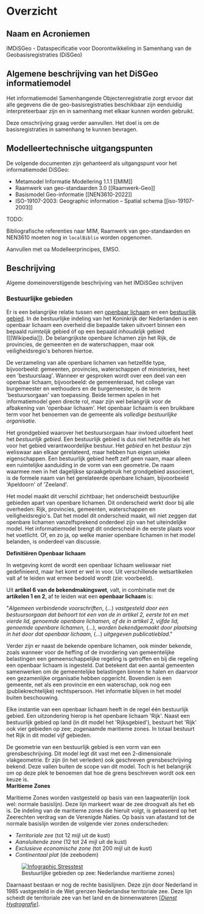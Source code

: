 # Overzicht

## Naam en Acroniemen

IMDiSGeo - Dataspecificatie voor Doorontwikkeling in Samenhang van de Geobasisregistraties (DiSGeo)

## Algemene beschrijving van het DiSGeo informatiemodel
Het informatiemodel Samenhangende Objectenregistratie  zorgt ervoor dat alle gegevens die de geo-basisregistraties beschikbaar zijn eenduidig interpreteerbaar zijn en in samenhang met elkaar kunnen worden gebruikt. 

<aside class="issue">Deze omschrijving graag verder aanvullen. Het doel is om de basisregistraties in samenhang te kunnen bevragen.</aside>

## Modelleertechnische uitgangspunten

De volgende documenten zijn gehanteerd als uitgangspunt voor het informatiemodel DiSGeo:

 - Metamodel Informatie Modellering 1.1.1 [[MIM]]
 - Raamwerk van geo-standaarden 3.0 [[Raamwerk-Geo]]
 - Basismodel Geo-informatie [[NEN3610-2022]]
 - ISO-19107-2003: Geographic information – Spatial schema [[iso-19107-2003]]

<aside class="issue">
TODO: 

Bibliografische referenties naar MIM, Raamwerk van geo-standaarden en NEN3610 moeten nog in `localBiblio` worden opgenomen.

Aanvullen met oa Modelleerprincipes, EMSO. 
</aside>

## Beschrijving

<aside class="issue">Algeme domeinoverstijgende beschrijving van het IMDiSGeo schrijven</aside>

### Bestuurlijke gebieden
Er is een belangrijke relatie tussen een [openbaar lichaam](https://geonovum.github.io/disgeo-im/#global_class_BestuurlijkeGebieden_OpenbaarLichaam) en een [bestuurlijk gebied](https://geonovum.github.io/disgeo-im/#global_class_BestuurlijkeGebieden_BestuurlijkGebied). In de bestuurlijke indeling van het Koninkrijk der Nederlanden is een openbaar lichaam een overheid die bepaalde taken uitvoert binnen een bepaald _ruimtelijk_ gebied óf op een bepaald _inhoudelijk_ gebied ([[Wikipedia]]). De belangrijkste openbare lichamen zijn het Rijk, de provincies, de gemeenten en de waterschappen, maar ook veiligheidsregio's behoren hiertoe.

De verzameling van alle openbare lichamen van hetzelfde type, bijvoorbeeld: gemeenten, provincies, waterschappen of ministeries, heet een 'bestuurslaag'. Wanneer er gesproken wordt over een deel van een openbaar lichaam, bijvoorbeeld: de gemeenteraad, het college van burgemeester en wethouders en de burgemeester, is de term 'bestuursorgaan' van toepassing. Beide termen spelen in het informatiemodel geen directe rol, maar zijn wel belangrijk voor de afbakening van 'openbaar lichaam'. Het openbaar lichaam is een bruikbare term voor het benoemen van de gemeente als _volledige bestuurlijke organisatie_.

Het grondgebied waarover het bestuursorgaan haar invloed uitoefent heet het *bestuurlijk gebied*. Een bestuurlijk gebied is dus niet hetzelfde als het voor het gebied verantwoordelijke bestuur. Het _gebied_ en het _bestuur_ zijn weliswaar aan elkaar gerelateerd, maar hebben hun eigen unieke eigenschappen. Een bestuurlijk gebied heeft zelf geen naam, maar alleen een ruimtelijke aanduiding in de vorm van een geometrie. De naam waarmee men in het dagelijkse spraakgebruik het grondgebied associeert, is de formele naam van het gerelateerde openbare lichaam, bijvoorbeeld 'Apeldoorn' of 'Zeeland'.

Het model maakt dit verschil zichtbaar; het onderscheidt bestuurlijke gebieden apart van openbare lichamen. Dit onderscheid werkt door bij alle overheden: Rijk, provincies, gemeenten, waterschappen en veiligheidsregio's. Dat het model dit onderscheid maakt, wil niet zeggen dat openbare lichamen vanzelfsprekend onderdeel zijn van het uiteindelijke model. Het informatiemodel brengt dit onderscheid in de eerste plaats voor het voetlicht. Of, en zo ja, op welke manier openbare lichamen in het model belanden, is onderdeel van discussie.

<aside class="example">
   <strong>Definitiëren Openbaar lichaam</strong>

   In wetgeving komt de wordt een openbaar lichaam weliswaar niet gedefinieerd, maar het komt er wel in voor. Uit verschillende wetsartikelen valt af te leiden wat ermee bedoeld wordt (zie: voorbeeld).

   Uit <strong>artikel 6 van de bekendmakingswet</strong>, valt, in combinatie met de <strong>artikelen 1 en 2</strong>, af te leiden wat een <strong>openbaar lichaam</strong> is:

   "<i>Algemeen verbindende voorschriften</i>, (...) <i>vastgesteld door een bestuursorgaan dat behoort tot een van de in artikel 2, eerste tot en met vierde lid, genoemde openbare lichamen, of de in artikel 2, vijfde lid, genoemde openbare lichamen,</i> (...), <i>worden bekendgemaakt door plaatsing in het door dat openbaar lichaam,</i> (...) <i>uitgegeven publicatieblad</i>."

   Verder zijn er naast de bekende openbare lichamen, ook minder bekende, zoals wanneer voor de heffing of de invordering van gemeentelijke belastingen een gemeenschappelijke regeling is getroffen en bij die regeling een openbaar lichaam is ingesteld. Dat betekent dat een aantal gemeenten samenwerken om de gemeentelijke belastingen binnen te halen en daarvoor een gezamenlijke organisatie hebben opgericht. Bovendien is een gemeente, net als een provincie en een waterschap, ook nog een (publiekrechtelijke) rechtspersoon. Het informatie blijven in het model buiten beschouwing.
</aside>

Elke instantie van een openbaar lichaam heeft in de regel één bestuurlijk gebied. Een uitzondering hierop is het openbare lichaam 'Rijk'. Naast een bestuurlijk gebied op land (in dit model het 'Rijksgebied'), bestuurt het 'Rijk' ook vier gebieden op zee; zogenaamde maritieme zones. In totaal bestuurt het Rijk in dit model vijf gebieden.

<aside class="issue">
   De geometrie van een bestuurlijk gebied is een vorm van een grensbeschrijving. Dit model legt dit vast met een 2-dimensionale vlakgeometrie. Er zijn (in het verleden) ook geschreven grensbeschrijving bekend. Deze vallen buiten de scope van dit model. Toch is het belangrijk om op deze plek te benoemen dat hoe de grens beschreven wordt ook een keuze is. 
</aside>

<aside class="example">
   <strong>Maritieme Zones</strong>

   Maritieme Zones worden vastgesteld op basis van een laagwaterlijn (ook wel: normale basislijn). Deze lijn markeert waar de zee droogvalt als het eb is. De indeling van de maritieme zones die hieruit volgt, is gebaseerd op het Zeerechten verdrag van de Verenigde Naties. Op basis van afastand tot de normale basislijn worden de volgende vier zones onderscheden:

   <ul>
      <li><i>Territoriale zee</i> (tot 12 mijl uit de kust)</li>
      <li><i>Aansluitende zone</i> (12 tot 24 mijl uit de kust)</li>
      <li><i>Exclusieve economische zone</i> (tot 200 mijl uit de kust)</li>
      <li><i>Continentaal plat</i> (de zeebodem)</li>
   </ul>

   <figure>
      <a href="bestuurlijke_gebieden_maritieme_zones_nl.jpg" target="_blank">
         <img src="bestuurlijke_gebieden_maritieme_zones_nl.jpg" alt="Infographic Stresstest">
      </a>
      <figcaption>Bestuurlijke gebieden op zee: Nederlandse maritieme zones</a>)
      </figcaption>
   </figure>

   Daarnaast bestaan er nog de rechte basislijnen. Deze zijn door Nederland in 1985 vastgesteld in de Wet grenzen Nederlandse territoriale zee. Deze lijn scheidt de territoriale zee van het land en de binnenwateren [<cite><a class="bibref" href="#bib-dienst-hydrografie">Dienst Hydrografie</a></cite>].
</aside> 


         



<!-- Figuur invoegen (INSPIRE, ANNEX I, ADMINISTRATIVE UNITS, 2014, data specification on administrative units)
bestuurlijke_gebieden_maritieme_zones.png -->
